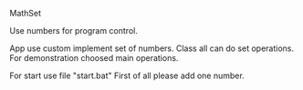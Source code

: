 MathSet

Use numbers for program control.

App use custom implement set of numbers.
Class all can do set operations.
For demonstration choosed main operations.


For start use file "start.bat"
First of all please add one number.
